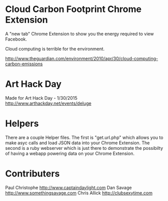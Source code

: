 # Cloud Carbon Footprint Chrome Extension
A "new tab" Chrome Extension to show you the energy required to view Facebook.

Cloud computing is terrible for the environment.

http://www.theguardian.com/environment/2010/apr/30/cloud-computing-carbon-emissions

# Art Hack Day
Made for Art Hack Day - 1/30/2015
http://www.arthackday.net/events/deluge

# Helpers
There are a couple Helper files. The first is "get.url.php" which allows you to make asyc calls and load JSON data into your Chrome Extension. The second is a ruby webserver which is just there to demonstrate the possibilty of having a webapp powering data on your Chrome Extension.

# Contributers
Paul Christophe		http://www.captaindaylight.com
Dan Savage 			http://www.somethingsavage.com
Chris Allick 		http://clubsexytime.com
